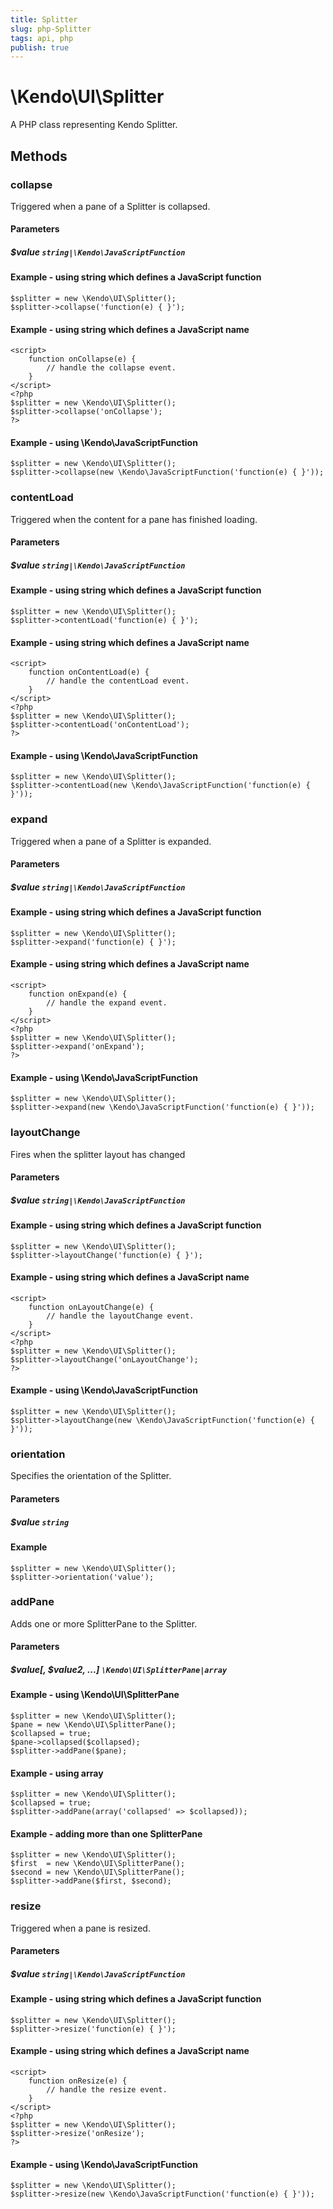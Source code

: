 ```yaml
---
title: Splitter
slug: php-Splitter
tags: api, php
publish: true
---
```


# \Kendo\UI\Splitter

A PHP class representing Kendo Splitter.


## Methods

### collapse
Triggered when a pane of a Splitter is collapsed.
#### Parameters

##### $value `string|\Kendo\JavaScriptFunction`

#### Example - using string which defines a JavaScript function

    $splitter = new \Kendo\UI\Splitter();
    $splitter->collapse('function(e) { }');

#### Example - using string which defines a JavaScript name
    <script>
        function onCollapse(e) {
            // handle the collapse event.
        }
    </script>
    <?php
    $splitter = new \Kendo\UI\Splitter();
    $splitter->collapse('onCollapse');
    ?>

#### Example - using \Kendo\JavaScriptFunction

    $splitter = new \Kendo\UI\Splitter();
    $splitter->collapse(new \Kendo\JavaScriptFunction('function(e) { }'));

### contentLoad
Triggered when the content for a pane has finished loading.
#### Parameters

##### $value `string|\Kendo\JavaScriptFunction`

#### Example - using string which defines a JavaScript function

    $splitter = new \Kendo\UI\Splitter();
    $splitter->contentLoad('function(e) { }');

#### Example - using string which defines a JavaScript name
    <script>
        function onContentLoad(e) {
            // handle the contentLoad event.
        }
    </script>
    <?php
    $splitter = new \Kendo\UI\Splitter();
    $splitter->contentLoad('onContentLoad');
    ?>

#### Example - using \Kendo\JavaScriptFunction

    $splitter = new \Kendo\UI\Splitter();
    $splitter->contentLoad(new \Kendo\JavaScriptFunction('function(e) { }'));

### expand
Triggered when a pane of a Splitter is expanded.
#### Parameters

##### $value `string|\Kendo\JavaScriptFunction`

#### Example - using string which defines a JavaScript function

    $splitter = new \Kendo\UI\Splitter();
    $splitter->expand('function(e) { }');

#### Example - using string which defines a JavaScript name
    <script>
        function onExpand(e) {
            // handle the expand event.
        }
    </script>
    <?php
    $splitter = new \Kendo\UI\Splitter();
    $splitter->expand('onExpand');
    ?>

#### Example - using \Kendo\JavaScriptFunction

    $splitter = new \Kendo\UI\Splitter();
    $splitter->expand(new \Kendo\JavaScriptFunction('function(e) { }'));

### layoutChange
Fires when the splitter layout has changed
#### Parameters

##### $value `string|\Kendo\JavaScriptFunction`

#### Example - using string which defines a JavaScript function

    $splitter = new \Kendo\UI\Splitter();
    $splitter->layoutChange('function(e) { }');

#### Example - using string which defines a JavaScript name
    <script>
        function onLayoutChange(e) {
            // handle the layoutChange event.
        }
    </script>
    <?php
    $splitter = new \Kendo\UI\Splitter();
    $splitter->layoutChange('onLayoutChange');
    ?>

#### Example - using \Kendo\JavaScriptFunction

    $splitter = new \Kendo\UI\Splitter();
    $splitter->layoutChange(new \Kendo\JavaScriptFunction('function(e) { }'));

### orientation
Specifies the orientation of the Splitter.
#### Parameters

##### $value `string`



#### Example 
    $splitter = new \Kendo\UI\Splitter();
    $splitter->orientation('value');

### addPane

Adds one or more SplitterPane to the Splitter.

#### Parameters

##### $value[, $value2, ...] `\Kendo\UI\SplitterPane|array`

#### Example - using \Kendo\UI\SplitterPane

    $splitter = new \Kendo\UI\Splitter();
    $pane = new \Kendo\UI\SplitterPane();
    $collapsed = true;
    $pane->collapsed($collapsed);
    $splitter->addPane($pane);

#### Example - using array

    $splitter = new \Kendo\UI\Splitter();
    $collapsed = true;
    $splitter->addPane(array('collapsed' => $collapsed));

#### Example - adding more than one SplitterPane

    $splitter = new \Kendo\UI\Splitter();
    $first  = new \Kendo\UI\SplitterPane();
    $second = new \Kendo\UI\SplitterPane();
    $splitter->addPane($first, $second);

### resize
Triggered when a pane is resized.
#### Parameters

##### $value `string|\Kendo\JavaScriptFunction`

#### Example - using string which defines a JavaScript function

    $splitter = new \Kendo\UI\Splitter();
    $splitter->resize('function(e) { }');

#### Example - using string which defines a JavaScript name
    <script>
        function onResize(e) {
            // handle the resize event.
        }
    </script>
    <?php
    $splitter = new \Kendo\UI\Splitter();
    $splitter->resize('onResize');
    ?>

#### Example - using \Kendo\JavaScriptFunction

    $splitter = new \Kendo\UI\Splitter();
    $splitter->resize(new \Kendo\JavaScriptFunction('function(e) { }'));

